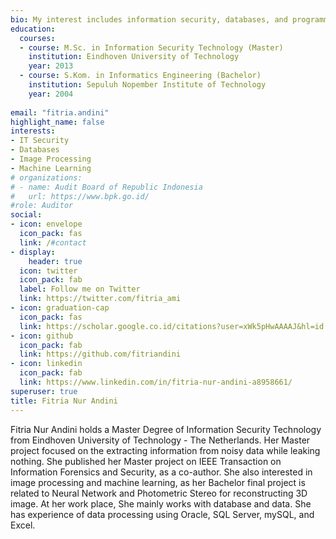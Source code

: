 ```yaml
---
bio: My interest includes information security, databases, and programmable matter. 
education:
  courses:
  - course: M.Sc. in Information Security Technology (Master)
    institution: Eindhoven University of Technology
    year: 2013
  - course: S.Kom. in Informatics Engineering (Bachelor)
    institution: Sepuluh Nopember Institute of Technology
    year: 2004
    
email: "fitria.andini"
highlight_name: false
interests:
- IT Security
- Databases
- Image Processing
- Machine Learning
# organizations:
# - name: Audit Board of Republic Indonesia
#   url: https://www.bpk.go.id/
#role: Auditor
social:
- icon: envelope
  icon_pack: fas
  link: /#contact
- display:
    header: true
  icon: twitter
  icon_pack: fab
  label: Follow me on Twitter
  link: https://twitter.com/fitria_ami
- icon: graduation-cap
  icon_pack: fas
  link: https://scholar.google.co.id/citations?user=xWk5pHwAAAAJ&hl=id
- icon: github
  icon_pack: fab
  link: https://github.com/fitriandini
- icon: linkedin
  icon_pack: fab
  link: https://www.linkedin.com/in/fitria-nur-andini-a8958661/
superuser: true
title: Fitria Nur Andini
---
```




Fitria Nur Andini holds a Master Degree of Information Security Technology from Eindhoven University of Technology - The Netherlands. Her Master project focused on the extracting information from noisy data while leaking nothing. She published her Master project on IEEE Transaction on Information Forensics and Security, as a co-author. She also interested in image processing and machine learning, as her Bachelor final project is related to Neural Network and Photometric Stereo for reconstructing 3D image. At her work place, She mainly works with database and data. She has experience of data processing using Oracle, SQL Server, mySQL, and Excel. 

